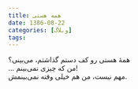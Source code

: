 ```yaml
---
title: همه هستی
date: 1386-08-22
categories: [وبلاگ]
tags:
---
```


همه‌ٔ هستی رو کف دستم گذاشتم، می‌بینی؟  
... من که چیزی نمی‌بینم!  
مهم نیست، من هم خیلی وقته نمی‌بینمش.
